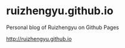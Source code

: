 ruizhengyu.github.io
===============

Personal blog of Ruizhengyu on Github Pages

http://ruizhengyu.github.io
